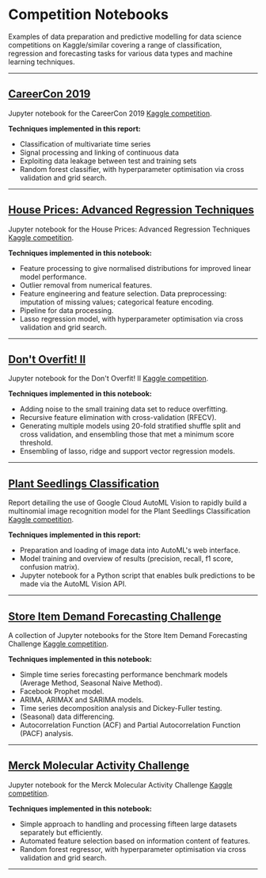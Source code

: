# Competition Notebooks

Examples of data preparation and predictive modelling for data science competitions on Kaggle/similar covering a range of classification, regression and forecasting tasks for various data types and machine learning techniques.

---

## [CareerCon 2019](CareerCon2019/CareerCon2019.ipynb)
Jupyter notebook for the CareerCon 2019 [Kaggle competition](https://www.kaggle.com/c/career-con-2019).

**Techniques implemented in this report:**
- Classification of multivariate time series
- Signal processing and linking of continuous data
- Exploiting data leakage between test and training sets
- Random forest classifier, with hyperparameter optimisation via cross validation and grid search.

---

## [House Prices: Advanced Regression Techniques](HousePricesAdvancedRegression/HousePricesLinearModel.ipynb)
Jupyter notebook for the House Prices: Advanced Regression Techniques [Kaggle competition](https://www.kaggle.com/c/house-prices-advanced-regression-techniques).

**Techniques implemented in this notebook:**
- Feature processing to give normalised distributions for improved linear model performance.
- Outlier removal from numerical features.
- Feature engineering and feature selection. Data preprocessing: imputation of missing values; categorical feature encoding.
- Pipeline for data processing.
- Lasso regression model, with hyperparameter optimisation via cross validation and grid search.

---

## [Don't Overfit! II](DontOverfit/DontOverfit.ipynb)
Jupyter notebook for the Don't Overfit! II [Kaggle competition](https://www.kaggle.com/c/dont-overfit-ii).

**Techniques implemented in this notebook:**
- Adding noise to the small training data set to reduce overfitting.
- Recursive feature elimination with cross-validation (RFECV).
- Generating multiple models using 20-fold stratified shuffle split and cross validation, and ensembling those that met a minimum score threshold.
- Ensembling of lasso, ridge and support vector regression models.

---

## [Plant Seedlings Classification](PlantSeedlingsClassification)
Report detailing the use of Google Cloud AutoML Vision to rapidly build a multinomial image recognition model for the Plant Seedlings Classification [Kaggle competition](https://www.kaggle.com/c/plant-seedlings-classification).

**Techniques implemented in this report:**
- Preparation and loading of image data into AutoML's web interface.
- Model training and overview of results (precision, recall, f1 score, confusion matrix).
- Jupyter notebook for a Python script that enables bulk predictions to be made via the AutoML Vision API.

---

## [Store Item Demand Forecasting Challenge](StoreItemDemand)
A collection of Jupyter notebooks for the Store Item Demand Forecasting Challenge [Kaggle competition](https://www.kaggle.com/c/demand-forecasting-kernels-only).

**Techniques implemented in this notebook:**
- Simple time series forecasting performance benchmark models (Average Method, Seasonal Naive Method).
- Facebook Prophet model.
- ARIMA, ARIMAX and SARIMA models.
- Time series decomposition analysis and Dickey-Fuller testing.
- (Seasonal) data differencing.
- Autocorrelation Function (ACF) and Partial Autocorrelation Function (PACF) analysis.

---

## [Merck Molecular Activity Challenge](MolecularActivity/MolecularActivity.ipynb)
Jupyter notebook for the Merck Molecular Activity Challenge [Kaggle competition](https://www.kaggle.com/c/MerckActivity).

**Techniques implemented in this notebook:**
- Simple approach to handling and processing fifteen large datasets separately but efficiently.
- Automated feature selection based on information content of features.
- Random forest regressor, with hyperparameter optimisation via cross validation and grid search.

---
